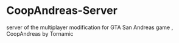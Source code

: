 # CoopAndreas-Server
server of the multiplayer modification for GTA San Andreas game , CoopAndreas by Tornamic
